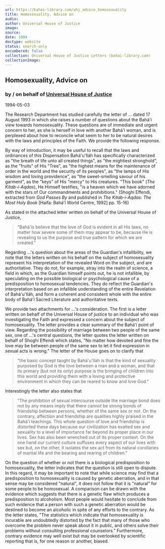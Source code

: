 ```yaml
---
url: https://bahai-library.com/uhj_advice_homosexuality
title: Homosexuality, Advice on
audio: 
author: Universal House of Justice
image: 
source: 
date: 1994
doctype: website
status: search-only
encumbered: false
collection: Universal House of Justice Letters (bahai-library.com)
collectionImage: 
---
```



## Homosexuality, Advice on

### by / on behalf of [Universal House of Justice](https://bahai-library.com/author/Universal+House+of+Justice)

1994-05-03


The Research Department has studied carefully the letter of ... dated 17 August 1993 in which she raises a number of questions about the Bahá'í view towards homosexuality. These questions are of immediate and urgent concern to her, as she is herself in love with another Bahá'í woman, and is perplexed about how to reconcile what seem to her to be natural desires with the laws and principles of the Faith. We provide the following response.

By way of introduction, it may be useful to recall that the laws and ordinances of this Dispensation Bahá'u'lláh has specifically characterized as "the breath of life unto all created things", as "the mightiest stronghold", as the "fruits" of His "Tree", as "the highest means for the maintenance of order in the world and the security of its peoples", as "the lamps of His wisdom and loving providence", as "the sweet-smelling savour of his garment", as the "keys" of His "mercy" to His creatures. "This book" (_The Kitab-i-Aqdas_), He Himself testifies, "is a heaven which we have adorned with the stars of Our commandments and prohibitions." (Shoghi Effendi, extracted from _God Passes By_ and published in _The Kitab-i-Aqdas: The Most Holy Book_ \[Haifa: Bahá'í World Centre, 1992\] pp. 15-16)

As stated in the attached letter written on behalf of the Universal House of Justice,

> "Bahá'ís believe that the love of God is evident in all His laws, no matter how severe some of them may appear to be, because He is revealing to us the purpose and true pattern for which we are created."

Regarding ...'s question about the areas of the Guardian's infallibility, we note that the letters written on his behalf on the subject of homosexuality represent his interpretation of the revealed Word on the subject, and are authoritative. They do not, for example, stray into the realm of science, a field in which, as the Guardian himself points out, he is not infallible, by speculating on the possible biological or psychological cause of a predisposition to homosexual tendencies. They do reflect the Guardian's interpretation based on an infallible understanding of the entire Revelation of Bahá'u'lláh, and form a coherent and consistent whole with the entire body of Bahá'í Sacred Literature and authoritative texts.

We provide two attachments for ...'s consideration. The first is a letter written on behalf of the Universal House of justice to an individual who was investigating the Faith and expressed a concern about the subject of homosexuality. The letter provides a clear summary of the Bahá'í point of view. Regarding the possibility of marriage between two people of the same sex, one of ...'s central questions, the letter quotes the letter written on behalf of Shoghi Effendi which states, "No matter how devoted and fine the love may be between people of the same sex to let it find expression in sexual acts is wrong." The letter of the House goes on to clarify that

> "the basic concept taught by Bahá'u'lláh is that the kind of sexuality purposed by God is the love between a man and a woman, and that its primary (but not its only) purpose is the bringing of children into this world and providing them with a loving and protective environment in which they can be reared to know and love God."

Interestingly the letter also states that

> "The prohibition of sexual intercourse outside the marriage bond does not by any means imply that there cannot be strong bonds of friendship between persons, whether of the same sex or not. On the contrary, affection and friendship are qualities highly praised in the Bahá'í teachings. This whole question of love and friendship is distorted these days because our civilization has exalted sex and sexuality to a level of importance far beyond its proper place in our lives. Sex has also been wrenched out of its proper context. On the one hand our current culture suffuses every aspect of our lives with sex but, on the other, it isolates the sex act from its natural corollaries of marital life and the bearing and rearing of children."

On the question of whether or not there is a biological predisposition to homosexuality, the letter indicates that the question is still open to dispute. In this regard, it may be important to note that while science may find that a predisposition to homosexuality is caused by genetic aberration, and in that sense may be considered "natural", it does not follow that it is "natural" for some people to be homosexual. A comparison can be drawn with the evidence which suggests that there is a genetic flaw which produces a predisposition to alcoholism. Most people would hesitate to conclude from such evidence that a person with such a genetic aberration would be destined to become an alcoholic in spite of any efforts to the contrary. As the letter states, "The statistics which indicate that homosexuality is incurable are undoubtedly distorted by the fact that many of those who overcome the problem never speak about it in public, and others solve their problems without consulting professional counselors." Furthermore, contrary evidence may well exist but may be overlooked by scientific reporting that is, for one reason or another, biased.
